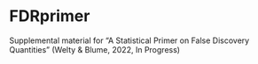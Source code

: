 # FDRprimer
Supplemental material for “A Statistical Primer on False Discovery Quantities” (Welty & Blume, 2022, In Progress)
